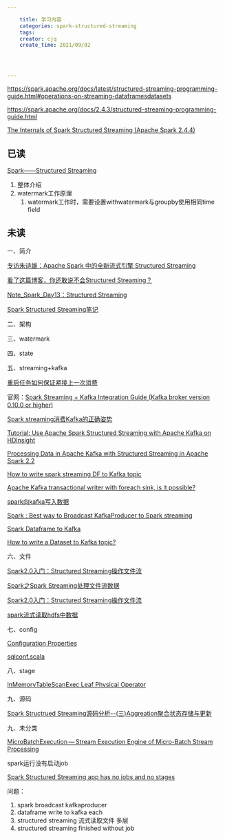 ```yaml
---

    title: 学习内容
    categories: spark-structured-streaming
    tags:
    creator: cjq
    create_time: 2021/09/02




---
```






https://spark.apache.org/docs/latest/structured-streaming-programming-guide.html#operations-on-streaming-dataframesdatasets

https://spark.apache.org/docs/2.4.3/structured-streaming-programming-guide.html

[The Internals of Spark Structured Streaming (Apache Spark 2.4.4)](https://jaceklaskowski.gitbooks.io/spark-structured-streaming/content/)



## 已读

[Spark——Structured Streaming](https://blog.csdn.net/fseast/article/details/101304418)

1. 整体介绍
2. watermark工作原理
   1. watermark工作时，需要设置withwatermark与groupby使用相同time field



## 未读

一、简介

[专访朱诗雄：Apache Spark 中的全新流式引擎 Structured Streaming](https://www.infoq.cn/article/2018/02/spark-structured-streaming)

[看了这篇博客，你还敢说不会Structured Streaming？](https://icode9.com/content-4-678404.html)

[Note_Spark_Day13：Structured Streaming](https://blog.51cto.com/u_15277063/2929622)

[Spark Structured Streaming笔记](https://blog.csdn.net/qq_33588730/article/details/105227256)

二、架构

三、watermark

四、state

五、streaming+kafka

[重启任务如何保证紧接上一次消费](https://stackoverflow.com/questions/63751812/how-to-ensure-no-data-loss-for-kafka-data-ingestion-through-spark-structured-str)

官网：[Spark Streaming + Kafka Integration Guide (Kafka broker version 0.10.0 or higher)](https://spark.apache.org/docs/latest/streaming-kafka-0-10-integration.html)

[Spark streaming消费Kafka的正确姿势](https://juejin.cn/post/6844903807072075789)

[Tutorial: Use Apache Spark Structured Streaming with Apache Kafka on HDInsight](https://docs.microsoft.com/en-us/azure/hdinsight/hdinsight-apache-kafka-spark-structured-streaming)

[Processing Data in Apache Kafka with Structured Streaming in Apache Spark 2.2](https://databricks.com/blog/2017/04/26/processing-data-in-apache-kafka-with-structured-streaming-in-apache-spark-2-2.html)

[How to write spark streaming DF to Kafka topic](https://stackoverflow.com/questions/31590592/how-to-write-spark-streaming-df-to-kafka-topic)

[Apache Kafka transactional writer with foreach sink, is it possible?](https://www.waitingforcode.com/apache-spark-structured-streaming/apache-kafka-transactional-writer-foreach-sink-is-posible/read)

[spark向kafka写入数据](https://blog.csdn.net/u013013024/article/details/77877570)

[Spark : Best way to Broadcast KafkaProducer to Spark streaming](https://stackoverflow.com/questions/39642445/spark-best-way-to-broadcast-kafkaproducer-to-spark-streaming)

[Spark Dataframe to Kafka](https://stackoverflow.com/questions/50551305/spark-dataframe-to-kafka)

[How to write a Dataset to Kafka topic?](https://stackoverflow.com/questions/49694107/how-to-write-a-dataset-to-kafka-topic)

六、文件

[Spark2.0入门：Structured Streaming操作文件流](http://dblab.xmu.edu.cn/blog/1173-2/)

[Spark之Spark Streaming处理文件流数据](https://blog.csdn.net/zhangdy12307/article/details/90379543)

[Spark2.0入门：Structured Streaming操作文件流](http://dblab.xmu.edu.cn/blog/1173-2/)

[spark流式读取hdfs中数据](https://blog.csdn.net/xiaoshunzi111/article/details/53036717)

七、config

[Configuration Properties](https://jaceklaskowski.gitbooks.io/spark-structured-streaming/content/spark-sql-streaming-properties.html)

[sqlconf.scala](https://github.com/apache/spark/blob/master/sql/catalyst/src/main/scala/org/apache/spark/sql/internal/SQLConf.scala#L183)

八、stage

[InMemoryTableScanExec Leaf Physical Operator](https://jaceklaskowski.gitbooks.io/mastering-spark-sql/content/spark-sql-SparkPlan-InMemoryTableScanExec.html)

九、源码

[Spark Structrued Streaming源码分析--(三)Aggreation聚合状态存储与更新](https://blog.csdn.net/LS_ice/article/details/82153384)

九、未分类

[MicroBatchExecution — Stream Execution Engine of Micro-Batch Stream Processing](https://jaceklaskowski.gitbooks.io/spark-structured-streaming/content/spark-sql-streaming-MicroBatchExecution.html)





spark运行没有启动job

[Spark Structured Streaming app has no jobs and no stages](https://stackoverflow.com/questions/49658598/spark-structured-streaming-app-has-no-jobs-and-no-stages)

问题：

1. spark broadcast kafkaproducer
2. dataframe write to kafka each
3. structured streaming 流式读取文件 多层
4. structured streaming finished without job
